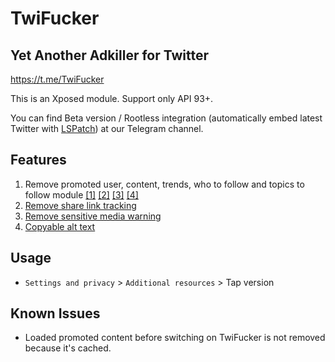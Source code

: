 # TwiFucker

## Yet Another Adkiller for Twitter

https://t.me/TwiFucker

This is an Xposed module. Support only API 93+.

You can find Beta version / Rootless integration (automatically embed latest Twitter with [LSPatch](https://github.com/LSPosed/LSPatch)) at our Telegram channel.

## Features

1. Remove promoted user, content, trends, who to follow and topics to follow module [\[1\]](app/src/main/java/icu/nullptr/twifucker/hook/TimelineEntryHook.kt) [\[2\]](app/src/main/java/icu/nullptr/twifucker/hook/TimelineModuleHook.kt) [\[3\]](app/src/main/java/icu/nullptr/twifucker/hook/TimelineUserHook.kt) [\[4\]](app/src/main/java/icu/nullptr/twifucker/hook/TimelineTrendHook.kt)
2. [Remove share link tracking](app/src/main/java/icu/nullptr/twifucker/hook/UrlHook.kt)
3. [Remove sensitive media warning](app/src/main/java/icu/nullptr/twifucker/hook/sensitiveMediaWarning.kt)
4. [Copyable alt text](app/src/main/java/icu/nullptr/twifucker/hook/AltTextHook.kt)

## Usage

- `Settings and privacy` > `Additional resources` > Tap version

## Known Issues

- Loaded promoted content before switching on TwiFucker is not removed because it's cached.
